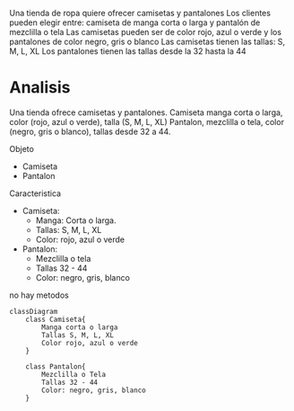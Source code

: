 Una tienda de ropa quiere ofrecer camisetas y pantalones
Los clientes pueden elegir entre: camiseta
de manga corta o larga y pantalón de mezclilla o tela
Las camisetas pueden ser de color rojo, azul o verde
y los pantalones de color negro, gris o blanco
Las camisetas tienen las tallas: S, M, L, XL
Los pantalones tienen las tallas desde la 32 hasta la 44

# Analisis
Una tienda ofrece camisetas y pantalones.
Camiseta manga corta o larga, color (rojo, azul o verde), talla (S, M, L, XL)
Pantalon, mezclilla o tela, color (negro, gris o blanco), tallas desde 32 a 44.

Objeto
- Camiseta
- Pantalon
  
Caracteristica
- Camiseta:
  - Manga: Corta o larga.
  - Tallas: S, M, L, XL
  - Color: rojo, azul o verde
- Pantalon:
  - Mezclilla o tela
  - Tallas 32 - 44
  - Color: negro, gris, blanco
  
no hay metodos

```mermaid
classDiagram
    class Camiseta{
        Manga corta o larga
        Tallas S, M, L, XL
        Color rojo, azul o verde
    }
    
    class Pantalon{
        Mezclilla o Tela
        Tallas 32 - 44
        Color: negro, gris, blanco
    }
```